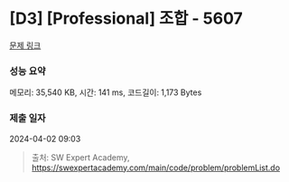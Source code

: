 # [D3] [Professional] 조합 - 5607 

[문제 링크](https://swexpertacademy.com/main/code/problem/problemDetail.do?contestProbId=AWXGKdbqczEDFAUo) 

### 성능 요약

메모리: 35,540 KB, 시간: 141 ms, 코드길이: 1,173 Bytes

### 제출 일자

2024-04-02 09:03



> 출처: SW Expert Academy, https://swexpertacademy.com/main/code/problem/problemList.do